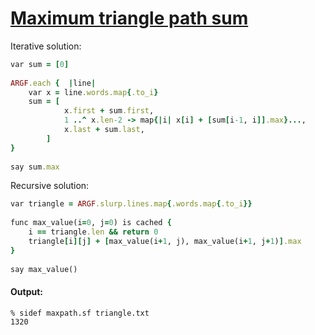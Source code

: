 [1]: http://rosettacode.org/wiki/Maximum_triangle_path_sum

# [Maximum triangle path sum][1]

Iterative solution:

```ruby
var sum = [0]
 
ARGF.each {  |line|
    var x = line.words.map{.to_i}
    sum = [
            x.first + sum.first,
            1 ..^ x.len-2 -> map{|i| x[i] + [sum[i-1, i]].max}...,
            x.last + sum.last,
        ]
}
 
say sum.max
```


Recursive solution:

```ruby
var triangle = ARGF.slurp.lines.map{.words.map{.to_i}}
 
func max_value(i=0, j=0) is cached {
    i == triangle.len && return 0
    triangle[i][j] + [max_value(i+1, j), max_value(i+1, j+1)].max
}
 
say max_value()
```

#### Output:
```
% sidef maxpath.sf triangle.txt
1320
```
